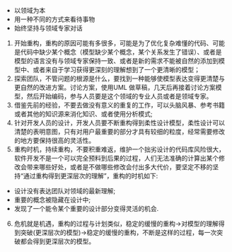 - 以领域为本
- 用一种不同的方式来看待事物
- 始终坚持与领域专家对话

1. 开始重构，重构的原因可能有多很多，可能是为了优化复杂难懂的代码、可能是代码中缺少某个概念（模型缺少某个概念，某个关系发生了错误）、或者是模型的语言没有与领域专家保持一致、或者是新的需求不能被自然的添加到模型中、或者来自于学习获得更深刻的理解想到了一个更清晰的模型；
2. 探索团队，不管问题的根源是什么，要找到一种能够使模型表达变得更清楚与更自然的改进方案。讨论方案，使用UML
做草稿，几天后再接着讨论方案模型，然后开始编码，参与人员要是这个领域的专业人员或者是领域专家。
3. 借鉴先前的经验，不要去做没有意义的重复的工作，可以头脑风暴、参考书籍或者其他的知识源来消化知识、或者使用分析模式;
4. 针对开发人员的设计，开发人员要不断重构得到柔性设计模型，柔性设计可以清楚的表明意图，只有对用户最重要的部分才具有较细的粒度，经常需要修改的地方要保持很高的灵活性。
5. 重构时机，持续重构，不要积重难返，维护一个拙劣设计的代码库风险很大，软件开发不是一个可以完全预料到后果的过程，人们无法准确的计算出某个修改会带来哪些好处，或者是不做哪些修改会付出多大代价，要坚定不移的坚持“通过重构得到更深层次的理解”，重构的时机如下:
- 设计没有表达团队对领域的最新理解;
- 重要的概念被隐藏在设计中;
- 发现了一个能令某个重要的设计部分变得灵活的机会.
6. 危机就是机遇，重构的过程与计划类似，稳定的缓慢的重构->对模型的理解得到突破(更深层次的模型)->稳定的缓慢的重构，不断是这样的过程，每一次突破都会得到更深层次的模型。
